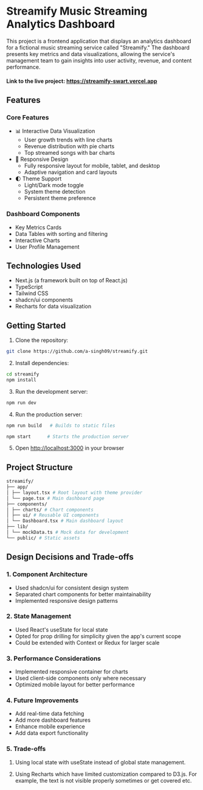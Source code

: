 # Streamify Music Streaming Analytics Dashboard

This project is a frontend application that displays an analytics dashboard for a fictional music streaming service called "Streamify." The dashboard presents key metrics and data visualizations, allowing the service's management team to gain insights into user activity, revenue, and content performance.

#### Link to the live project: https://streamify-swart.vercel.app

## Features

### Core Features
- 📊 Interactive Data Visualization
  - User growth trends with line charts
  - Revenue distribution with pie charts
  - Top streamed songs with bar charts
- 📱 Responsive Design
  - Fully responsive layout for mobile, tablet, and desktop
  - Adaptive navigation and card layouts
- 🌓 Theme Support
  - Light/Dark mode toggle
  - System theme detection
  - Persistent theme preference

### Dashboard Components
- Key Metrics Cards
- Data Tables with sorting and filtering
- Interactive Charts
- User Profile Management

## Technologies Used

- Next.js (a framework built on top of React.js)
- TypeScript
- Tailwind CSS
- shadcn/ui components
- Recharts for data visualization

## Getting Started

1. Clone the repository:
```bash
git clone https://github.com/a-singh09/streamify.git
```


2. Install dependencies:
```bash
cd streamify
npm install
```


3. Run the development server:
```bash
npm run dev
```


4. Run the production server:
```bash
npm run build   # Builds to static files
```
```bash
npm start      # Starts the production server
```


5. Open [http://localhost:3000](http://localhost:3000) in your browser

## Project Structure
```bash
streamify/
├── app/
│ ├── layout.tsx # Root layout with theme provider
│ └── page.tsx # Main dashboard page
├── components/
│ ├── charts/ # Chart components
│ ├── ui/ # Reusable UI components
│ └── Dashboard.tsx # Main dashboard layout
├── lib/
│ └── mockData.ts # Mock data for development
└── public/ # Static assets
```


## Design Decisions and Trade-offs

### 1. Component Architecture
- Used shadcn/ui for consistent design system
- Separated chart components for better maintainability
- Implemented responsive design patterns

### 2. State Management
- Used React's useState for local state
- Opted for prop drilling for simplicity given the app's current scope
- Could be extended with Context or Redux for larger scale

### 3. Performance Considerations
- Implemented responsive container for charts
- Used client-side components only where necessary
- Optimized mobile layout for better performance

### 4. Future Improvements
- Add real-time data fetching
- Add more dashboard features
- Enhance mobile experience
- Add data export functionality

### 5. Trade-offs
1. Using local state with useState instead of global state management.

2. Using Recharts which have limited customization compared to D3.js. For example, the text is not visible properly sometimes or get covered etc.
